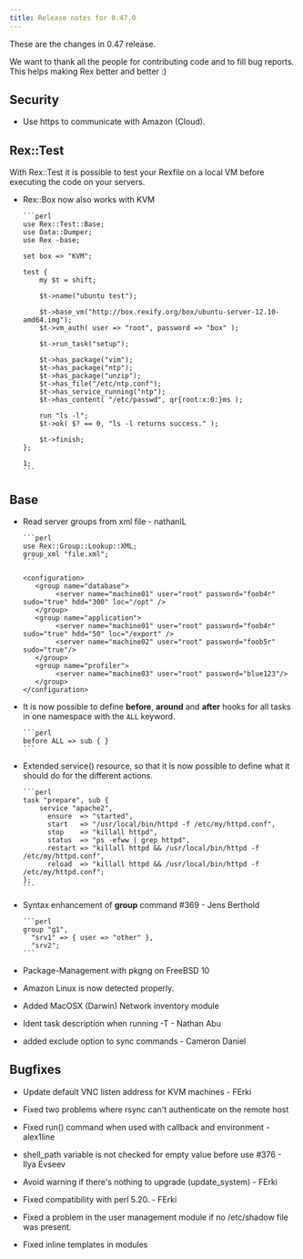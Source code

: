 ```yaml
---
title: Release notes for 0.47.0
---
```


These are the changes in 0.47 release.

We want to thank all the people for contributing code and to fill bug reports. This helps making Rex better and better :)

## Security

-   Use https to communicate with Amazon (Cloud).

## Rex::Test

With Rex::Test it is possible to test your Rexfile on a local VM before executing the code on your servers.

-   Rex::Box now also works with KVM

        ```perl
        use Rex::Test::Base;
        use Data::Dumper;
        use Rex -base;
        
        set box => "KVM";
        
        test {
            my $t = shift;
        
            $t->name("ubuntu test");
        
            $t->base_vm("http://box.rexify.org/box/ubuntu-server-12.10-amd64.img");
            $t->vm_auth( user => "root", password => "box" );
        
            $t->run_task("setup");
        
            $t->has_package("vim");
            $t->has_package("ntp");
            $t->has_package("unzip");
            $t->has_file("/etc/ntp.conf");
            $t->has_service_running("ntp");
            $t->has_content( "/etc/passwd", qr{root:x:0:}ms );
        
            run "ls -l";
            $t->ok( $? == 0, "ls -l returns success." );
        
            $t->finish;
        };
        
        1;
        ```

## Base

-   Read server groups from xml file - nathanIL

        ```perl
        use Rex::Group::Lookup::XML;
        group_xml "file.xml";
        ```

        <configuration>
           <group name="database">
                <server name="machine01" user="root" password="foob4r" sudo="true" hdd="300" loc="/opt" />
           </group>
           <group name="application">
                <server name="machine01" user="root" password="foob4r" sudo="true" hdd="50" loc="/export" />
                <server name="machine02" user="root" password="foob5r" sudo="true"/>
           </group>
           <group name="profiler">
                <server name="machine03" user="root" password="blue123"/>
           </group>
        </configuration>

-   It is now possible to define **before**, **around** and **after** hooks for all tasks in one namespace with the `ALL` keyword.

        ```perl
        before ALL => sub { }
        ```

-   Extended service() resource, so that it is now possible to define what it should do for the different actions.

        ```perl
        task "prepare", sub {
            service "apache2",
              ensure  => "started",
              start   => "/usr/local/bin/httpd -f /etc/my/httpd.conf",
              stop    => "killall httpd",
              status  => "ps -efww | grep httpd",
              restart => "killall httpd && /usr/local/bin/httpd -f /etc/my/httpd.conf",
              reload  => "killall httpd && /usr/local/bin/httpd -f /etc/my/httpd.conf";
        };
        ```

-   Syntax enhancement of **group** command \#369 - Jens Berthold

        ```perl
        group "g1",
          "srv1" => { user => "other" },
          "srv2";
        ```

-   Package-Management with pkgng on FreeBSD 10

-   Amazon Linux is now detected properly.

-   Added MacOSX (Darwin) Network inventory module

-   Ident task description when running -T - Nathan Abu

-   added exclude option to sync commands - Cameron Daniel

## Bugfixes

-   Update default VNC listen address for KVM machines - FErki

-   Fixed two problems where rsync can't authenticate on the remote host

-   Fixed run() command when used with callback and environment - alex1line

-   shell\_path variable is not checked for empty value before use \#376 - Ilya Evseev

-   Avoid warning if there's nothing to upgrade (update\_system) - FErki

-   Fixed compatibility with perl 5.20. - FErki

-   Fixed a problem in the user management module if no /etc/shadow file was present.

-   Fixed inline templates in modules



